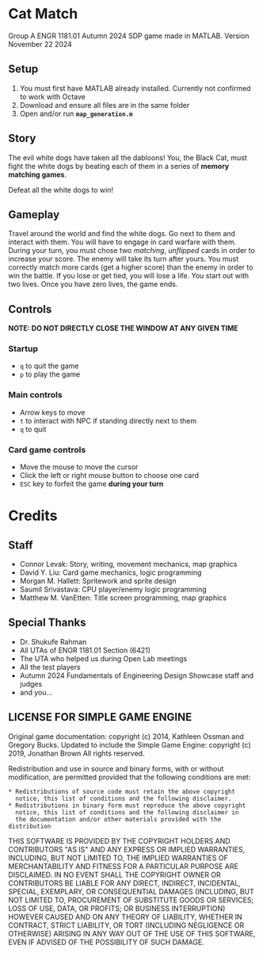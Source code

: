 # Cat Match
Group A ENGR 1181.01 Autumn 2024 SDP game made in MATLAB.
Version November 22 2024
## Setup
1. You must first have MATLAB already installed. Currently not confirmed to work with Octave
2. Download and ensure all files are in the same folder
3. Open and/or run **`map_generation.m`**
## Story
The evil white dogs have taken all the dabloons! You, the Black Cat, must fight the white dogs by beating each of them in a series of **memory matching games**.

Defeat all the white dogs to win!
## Gameplay
Travel around the world and find the white dogs. Go next to them and interact with them. You will have to engage in card warfare with them.
During your turn, you must chose two *matching*, *unflipped* cards in order to increase your score.
The enemy will take its turn after yours.
You must correctly match more cards (get a higher score) than the enemy in order to win the battle.
If you lose or get tied, you will lose a life. You start out with two lives. Once you have zero lives, the game ends.
## Controls
**NOTE: DO NOT DIRECTLY CLOSE THE WINDOW AT ANY GIVEN TIME**
### Startup
- `q` to quit the game
- `p` to play the game
### Main controls
- Arrow keys to move
- `t` to interact with NPC if standing directly next to them
- `q` to quit
### Card game controls
- Move the mouse to move the cursor
- Click the left or right mouse button to choose one card
- `ESC` key to forfeit the game **during your turn**
# Credits
## Staff
- Connor Levak: Story, writing, movement mechanics, map graphics
- David Y. Liu: Card game mechanics, logic programming
- Morgan M. Hallett: Spritework and sprite design
- Saumil Srivastava: CPU player/enemy logic programming
- Matthew M. VanEtten: Title screen programming, map graphics
## Special Thanks
- Dr. Shukufe Rahman
- All UTAs of ENGR 1181.01 Section (6421)
- The UTA who helped us during Open Lab meetings
- All the test players
- Autumn 2024 Fundamentals of Engineering Design Showcase staff and judges
- and you...
## LICENSE FOR SIMPLE GAME ENGINE
Original game documentation: copyright (c) 2014, Kathleen Ossman and Gregory Bucks.
Updated to include the Simple Game Engine: copyright (c) 2019, Jonathan Brown
All rights reserved.

Redistribution and use in source and binary forms, with or without
modification, are permitted provided that the following conditions are
met:

    * Redistributions of source code must retain the above copyright
      notice, this list of conditions and the following disclaimer.
    * Redistributions in binary form must reproduce the above copyright
      notice, this list of conditions and the following disclaimer in
      the documentation and/or other materials provided with the distribution

THIS SOFTWARE IS PROVIDED BY THE COPYRIGHT HOLDERS AND CONTRIBUTORS "AS IS"
AND ANY EXPRESS OR IMPLIED WARRANTIES, INCLUDING, BUT NOT LIMITED TO, THE
IMPLIED WARRANTIES OF MERCHANTABILITY AND FITNESS FOR A PARTICULAR PURPOSE
ARE DISCLAIMED. IN NO EVENT SHALL THE COPYRIGHT OWNER OR CONTRIBUTORS BE
LIABLE FOR ANY DIRECT, INDIRECT, INCIDENTAL, SPECIAL, EXEMPLARY, OR
CONSEQUENTIAL DAMAGES (INCLUDING, BUT NOT LIMITED TO, PROCUREMENT OF
SUBSTITUTE GOODS OR SERVICES; LOSS OF USE, DATA, OR PROFITS; OR BUSINESS
INTERRUPTION) HOWEVER CAUSED AND ON ANY THEORY OF LIABILITY, WHETHER IN
CONTRACT, STRICT LIABILITY, OR TORT (INCLUDING NEGLIGENCE OR OTHERWISE)
ARISING IN ANY WAY OUT OF THE USE OF THIS SOFTWARE, EVEN IF ADVISED OF THE
POSSIBILITY OF SUCH DAMAGE.

